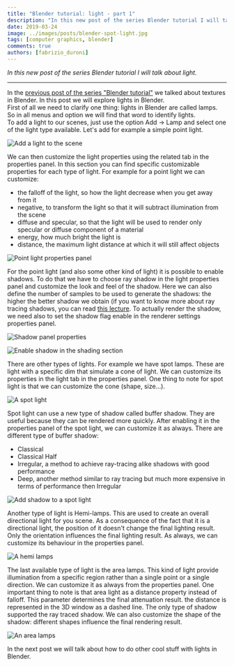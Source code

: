 ```yaml
---
title: "Blender tutorial: light - part 1"
description: "In this new post of the series Blender tutorial I will talk about light."
date: 2019-03-24
image: ../images/posts/blender-spot-light.jpg
tags: [computer graphics, blender]
comments: true
authors: [fabrizio_duroni]
---
```


*In this new post of the series Blender tutorial I will talk about light.*

---

In the [previous post of the series "Blender tutorial"](/2019/03/23/blender-tutorial-9-textures-part-2/) we talked
about textures in Blender. In this post we will explore lights in Blender.  
First of all we need to clarify one thing: lights in Blender are called lamps. So in all menus and option we will find
that word to identify lights.  
To add a light to our scenes, just use the option Add -> Lamp and select one of the light type available. Let's add for
example a simple point light.

![Add a light to the scene](../images/posts/blender-add-light.jpg)

We can then customize the light properties using the related tab in the properties panel. In this section you can find
specific customizable properties for each type of light. For example for a point light we can customize:

* the falloff of the light, so how the light decrease when you get away from it
* negative, to transform the light so that it will subtract illumination from the scene
* diffuse and specular, so that the light will be used to render only specular or diffuse component of a material
* energy, how much bright the light is
* distance, the maximum light distance at which it will still affect objects

![Point light properties panel](../images/posts/blender-point-light.jpg)

For the point light (and also some other kind of light) it is possible to enable shadows. To do that we have to choose
ray shadow in the light properties panel and customize the look and feel of the shadow. Here we can also define the
number of samples to be used to generate the shadows: the higher the better shadow we obtain (if you want to know more
about ray tracing shadows, you can
read [this lecture](https://www.cim.mcgill.ca/~langer/557/19-slides.pdf "ray tracing shadow rays"). To actually render
the shadow, we need also to set the shadow flag enable in the renderer settings properties panel.

![Shadow panel properties](../images/posts/blender-shadow-enable-1.jpg)

![Enable shadow in the shading section](../images/posts/blender-shadow-enable-2.jpg)

There are other types of lights. For example we have spot lamps. These are light with a specific dim that simulate a
cone of light. We can customize its properties in the light tab in the properties panel. One thing to note for spot
light is that we can customize the cone (shape, size...).

![A spot light](../images/posts/blender-spot-light.jpg)

Spot light can use a new type of shadow called buffer shadow. They are useful because they can be rendered more quickly.
After enabling it in the properties panel of the spot light, we can customize it as always. There are different type of
buffer shadow:

* Classical
* Classical Half
* Irregular, a method to achieve ray-tracing alike shadows with good performance
* Deep, another method similar to ray tracing but much more expensive in terms of performance then Irregular

![Add shadow to a spot light](../images/posts/blender-spot-light-shadow.jpg)

Another type of light is Hemi-lamps. This are used to create an overall directional light for you scene. As a
consequence of the fact that it is a directional light, the position of it doesn't change the final lighting result.
Only the orientation influences the final lighting result. As always, we can customize its behaviour in the properties
panel.

![A hemi lamps](../images/posts/blender-hemi-lamps.jpg)

The last available type of light is the area lamps. This kind of light provide illumination from a specific region
rather than a single point or a single direction. We can customize it as always from the properties panel. One important
thing to note is that area light as a distance property instead of falloff. This parameter determines the final
attenuation result. the distance is represented in the 3D window as a dashed line. The only type of shadow supported the
ray traced shadow. We can also customize the shape of the shadow: different shapes influence the final rendering result.

![An area lamps](../images/posts/blender-area-lamps.jpg)

In the next post we will talk about how to do other cool stuff with lights in Blender.

